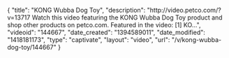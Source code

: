 {
    "title": "KONG Wubba Dog Toy",
    "description": "http:\/\/video.petco.com\/?v=13717 Watch this video featuring the KONG Wubba Dog Toy product and shop other products on petco.com. Featured in the video: [1] KO...",
    "videoid": "144667",
    "date_created": "1394589011",
    "date_modified": "1418181173",
    "type": "captivate",
    "layout": "video",
    "url": "\/v\/kong-wubba-dog-toy\/144667"
}